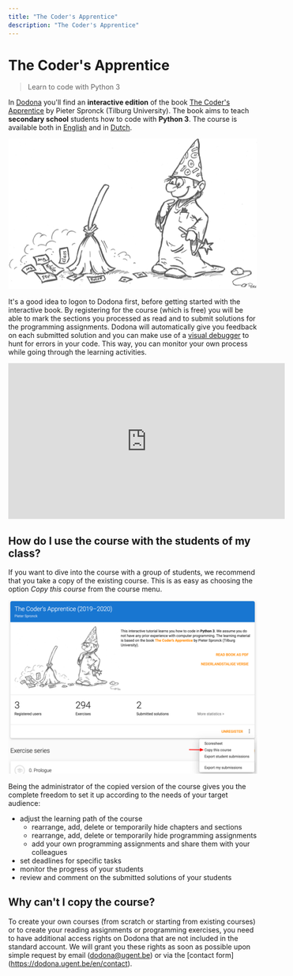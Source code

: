 ```yaml
---
title: "The Coder's Apprentice"
description: "The Coder's Apprentice"
---
```


# The Coder's Apprentice

> Learn to code with Python 3

In [Dodona](https://dodona-edu.github.io/nl/guides/getting-started/) you'll find an **interactive edition** of the book [The Coder's Apprentice](http://www.spronck.net/pythonbook/dutchindex.xhtml) by Pieter Spronck (Tilburg University). The book aims to teach **secondary school** students how to code with **Python 3**. The course is available both in [English](https://dodona.ugent.be/nl/courses/293/) and in [Dutch](https://dodona.ugent.be/nl/courses/293/).

![The Coder's Apprentice](./codersapprentice.png)

It's a good idea to logon to Dodona first, before getting started with the interactive book. By registering for the course (which is free) you will be able to mark the sections you processed as read and to submit solutions for the programming assignments. Dodona will automatically give you feedback on each submitted solution and you can make use of a [visual debugger](http://www.pythontutor.com/) to hunt for errors in your code. This way, you can monitor your own process while going through the learning activities.

<iframe width="560" height="315" src="https://www.youtube.com/embed/eAp-ftrZQDE" frameborder="0" allow="accelerometer; autoplay; encrypted-media; gyroscope; picture-in-picture" allowfullscreen></iframe>

## How do I use the course with the students of my class?

If you want to dive into the course with a group of students, we recommend that you take a copy of the existing course. This is as easy as choosing the option *Copy this course* from the course menu.

![Copy a course in Dodona](./course-copy-en.png)

Being the administrator of the copied version of the course gives you the complete freedom to set it up according to the needs of your target audience:

- adjust the learning path of the course
  - rearrange, add, delete or temporarily hide chapters and sections
  - rearrange, add, delete or temporarily hide programming assignments
  - add your own programming assignments and share them with your colleagues
- set deadlines for specific tasks
- monitor the progress of your students
- review and comment on the submitted solutions of your students

## Why can't I copy the course?

To create your own courses (from scratch or starting from existing courses) or to create your reading assignments or programming exercises, you need to have additional access rights on Dodona that are not included in the standard account. We will grant you these rights as soon as possible upon simple request by email (dodona@ugent.be) or via the [contact form] (https://dodona.ugent.be/en/contact).